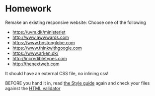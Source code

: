 # Homework
Remake an existing responsive website: Choose one of the following
* https://uvm.dk/ministeriet
* http://www.awwwards.com
* https://www.bostonglobe.com
* https://www.thinkwithgoogle.com
* https://www.arken.dk/
* http://incredibletypes.com
* http://thenextweb.com

It should have an external CSS file, no inlining css!

BEFORE you hand it in, read [the Style guide](http://www.w3schools.com/html/html5_syntax.asp) again and check your files against the [HTML validator](https://validator.w3.org/)